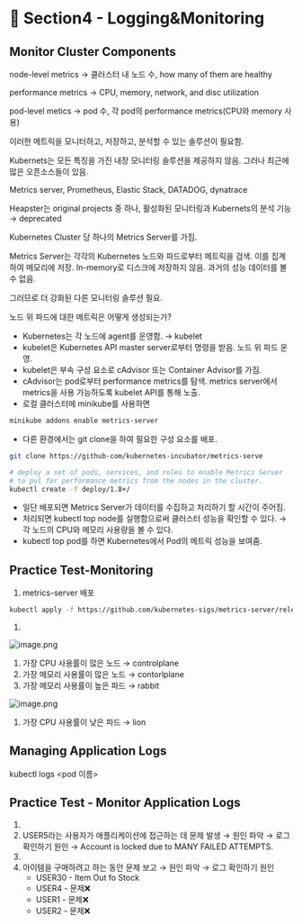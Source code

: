 # 🍨 Section4 - Logging&Monitoring

## Monitor Cluster Components


node-level metrics → 클러스터 내 노드 수, how many of them are healthy


performance metrics → CPU, memory, network, and disc utilization


pod-level  metics → pod 수, 각 pod의 performance metrics(CPU와 memory 사용)


이러한 메트릭을 모니터하고, 저장하고, 분석할 수 있는 솔루션이 필요함.


Kubernets는 모든 특징을 가진 내장 모니터링 솔루션을 제공하지 않음. 그러나 최근에 많은 오픈소스들이 있음.


Metrics server, Prometheus, Elastic Stack, DATADOG, dynatrace


Heapster는 original projects 중 하나, 활성화된 모니터링과 Kubernets의 분석 기능 → deprecated


Kubernetes Cluster 당 하나의 Metrics Server를 가짐.


Metrics Server는 각각의 Kubernetes 노드와 파드로부터 메트릭을 검색. 이를 집계하여 메모리에 저장. In-memory로 디스크에 저장하지 않음. 과거의 성능 데이터를 볼 수 없음.


그러므로 더 강화된 다른 모니터링 솔루션 필요.


노드 위 파드에 대한 메트릭은 어떻게 생성되는가?

- Kubernetes는 각 노드에 agent를 운영함. → kubelet
- kubelet은 Kubernetes API master server로부터 명령을 받음. 노드 위 파드 운영.
- kubelet은 부속 구성 요소로 cAdvisor 또는 Container Advisor를 가짐.
- cAdvisor는 pod로부터 performance metrics를 탐색. metrics server에서 metrics을 사용 가능하도록  kubelet API를 통해 노출.
- 로컬 클러스터에 minikube를 사용하면

```bash
minikube addons enable metrics-server
```

- 다른 환경에서는 git clone을 하여 필요한 구성 요소를 배포.

```bash
git clone https://github-com/kubernetes-incubator/metrics-serve

# deploy a set of pods, services, and roles to enable Metrics Server
# to pul for performance metrics from the nodes in the cluster.
kubectl create -f deploy/1.8+/
```

- 일단 배포되면 Metrics Server가 데이터를 수집하고 처리하기 할 시간이 주어짐.
- 처리되면 kubectl top node를 실행함으로써 클러스터 성능을 확인할 수 있다. → 각 노드의 CPU와 메모리 사용량을 볼 수 있다.
- kubectl top pod를 하면 Kubernetes에서 Pod의 메트릭 성능을 보여줌.

## Practice Test-Monitoring

1. metrics-server 배포

```bash
kubectl apply -f https://github.com/kubernetes-sigs/metrics-server/releases/latest/download/components.yaml
```

1. 

![image.png](https://prod-files-secure.s3.us-west-2.amazonaws.com/b2ea2032-00e9-4883-a13b-cb03cf5b2334/be867e9c-0d47-47a3-971e-146d2c8c7945/image.png?X-Amz-Algorithm=AWS4-HMAC-SHA256&X-Amz-Content-Sha256=UNSIGNED-PAYLOAD&X-Amz-Credential=ASIAZI2LB466UE7SZIUQ%2F20250219%2Fus-west-2%2Fs3%2Faws4_request&X-Amz-Date=20250219T220039Z&X-Amz-Expires=3600&X-Amz-Security-Token=IQoJb3JpZ2luX2VjEIT%2F%2F%2F%2F%2F%2F%2F%2F%2F%2FwEaCXVzLXdlc3QtMiJGMEQCICCJQrULIdnXJyj5a8IiV0aHlcuaoQeR%2FMXEXgsZaKUdAiBTRv%2FXciqRtd18iyjnHuVns%2FCHkt35SGTqGanYIsSCtyqIBAit%2F%2F%2F%2F%2F%2F%2F%2F%2F%2F8BEAAaDDYzNzQyMzE4MzgwNSIMp%2BSA%2BDrSq%2FHZ2W2yKtwD6GFcRG8OuHSDi8FVnC7mvA8WIosgZp%2BTKSCZzN8Hnbzfj1f%2F8yRh%2FwHkrVCgCMMeL%2F6%2B7KRp1hAdGFWzX4wLoQVnHAUCCGO6PNiB8mXQ2eMjrFWORoriKHup6ik4ETZg3WgbgJ5rNkzrBB3rC%2Fw%2FSzX1hbVIgFfnGtXr99s7J6BUWCx%2BKV00p5HtXmWRMKoxkmoIemN1gkHLKN6K6QUa9lNR7rdcPONZgM6zReGi3DQNm9FXWY%2BtC7N9NV56O9WwheHabZ0cKGyt9c5WVhvQ0JZZrlOu8fJJUlE92K81Jd08ilxpaCFrnu1cBKt1I%2Fe4oevTZO5uAJ1PA%2BdT60M%2FCxTOIJJ7ixlbYQFGWDyRH7j6vMAWcvDfyA%2FTyQFXEt5B7h2M8So7a7NgzrK3NFvcfZPhpQkeyqgP5lpBrzVSAC1vLphHEXw3n%2F1rEZtL1caYp9%2FOuoYHVr%2Bpp%2Bq2CuayluCoNNGNEuOcGCcPcKDxK3WZAE7hCJu2hPxIpvURTvHIdq6ME%2B%2Bq6PpPCyQYFJe9oVF%2Bco1q8ELCVRzquIAEvPMqIn50PpVpPOdD64iwAXlhCQv0lOY015H%2BhdJ%2FQ5i1DoMCceD6yQtDQsIeAEK5gVYdTOa5u4eDLghw%2FZMw0e7YvQY6pgHX1nJiEN3lQ%2BG5MYbPLwwpKNM5NqavcGUeSqHSRw75HTag%2Bb4fbAxUIgRAfbQgChK%2Fl9ugu%2FF0NkEc2cYwFYOh43DyRhNZFJyA7MxopGiCUVxW2s%2BhhtoLFvlGcTG6pdz2CWKRe%2FLJkzGq8%2BlqiTy58h1FhIPGyIQ%2BKemVxiNc7Yks3cfS0nlLGpKjf5SXWuaEC%2B3eH%2Fia2lNbeMtsDxsUksZacuiN&X-Amz-Signature=8a1b7e9832331e5f75eb3ba329788355fefe40724feb5596ccd55b0799f29d09&X-Amz-SignedHeaders=host&x-id=GetObject)

1. 가장 CPU 사용률이 많은 노드 → controlplane
2. 가장 메모리 사용률이 많은 노드 → contorlplane
3. 가장 메모리 사용률이 높은 파드 → rabbit

![image.png](https://prod-files-secure.s3.us-west-2.amazonaws.com/b2ea2032-00e9-4883-a13b-cb03cf5b2334/a5ad8203-cf78-4c06-9de1-67cb491aedc9/image.png?X-Amz-Algorithm=AWS4-HMAC-SHA256&X-Amz-Content-Sha256=UNSIGNED-PAYLOAD&X-Amz-Credential=ASIAZI2LB466UE7SZIUQ%2F20250219%2Fus-west-2%2Fs3%2Faws4_request&X-Amz-Date=20250219T220039Z&X-Amz-Expires=3600&X-Amz-Security-Token=IQoJb3JpZ2luX2VjEIT%2F%2F%2F%2F%2F%2F%2F%2F%2F%2FwEaCXVzLXdlc3QtMiJGMEQCICCJQrULIdnXJyj5a8IiV0aHlcuaoQeR%2FMXEXgsZaKUdAiBTRv%2FXciqRtd18iyjnHuVns%2FCHkt35SGTqGanYIsSCtyqIBAit%2F%2F%2F%2F%2F%2F%2F%2F%2F%2F8BEAAaDDYzNzQyMzE4MzgwNSIMp%2BSA%2BDrSq%2FHZ2W2yKtwD6GFcRG8OuHSDi8FVnC7mvA8WIosgZp%2BTKSCZzN8Hnbzfj1f%2F8yRh%2FwHkrVCgCMMeL%2F6%2B7KRp1hAdGFWzX4wLoQVnHAUCCGO6PNiB8mXQ2eMjrFWORoriKHup6ik4ETZg3WgbgJ5rNkzrBB3rC%2Fw%2FSzX1hbVIgFfnGtXr99s7J6BUWCx%2BKV00p5HtXmWRMKoxkmoIemN1gkHLKN6K6QUa9lNR7rdcPONZgM6zReGi3DQNm9FXWY%2BtC7N9NV56O9WwheHabZ0cKGyt9c5WVhvQ0JZZrlOu8fJJUlE92K81Jd08ilxpaCFrnu1cBKt1I%2Fe4oevTZO5uAJ1PA%2BdT60M%2FCxTOIJJ7ixlbYQFGWDyRH7j6vMAWcvDfyA%2FTyQFXEt5B7h2M8So7a7NgzrK3NFvcfZPhpQkeyqgP5lpBrzVSAC1vLphHEXw3n%2F1rEZtL1caYp9%2FOuoYHVr%2Bpp%2Bq2CuayluCoNNGNEuOcGCcPcKDxK3WZAE7hCJu2hPxIpvURTvHIdq6ME%2B%2Bq6PpPCyQYFJe9oVF%2Bco1q8ELCVRzquIAEvPMqIn50PpVpPOdD64iwAXlhCQv0lOY015H%2BhdJ%2FQ5i1DoMCceD6yQtDQsIeAEK5gVYdTOa5u4eDLghw%2FZMw0e7YvQY6pgHX1nJiEN3lQ%2BG5MYbPLwwpKNM5NqavcGUeSqHSRw75HTag%2Bb4fbAxUIgRAfbQgChK%2Fl9ugu%2FF0NkEc2cYwFYOh43DyRhNZFJyA7MxopGiCUVxW2s%2BhhtoLFvlGcTG6pdz2CWKRe%2FLJkzGq8%2BlqiTy58h1FhIPGyIQ%2BKemVxiNc7Yks3cfS0nlLGpKjf5SXWuaEC%2B3eH%2Fia2lNbeMtsDxsUksZacuiN&X-Amz-Signature=70b7c8208c0dc03188299f2157f1598e6a7a3c1196a6500b35597a4f172f7d14&X-Amz-SignedHeaders=host&x-id=GetObject)

1. 가장 CPU 사용률이 낮은 파드 → lion

## Managing Application Logs


kubectl logs <pod 이름>


## Practice Test - Monitor Application Logs

1. 
2. USER5라는 사용자가 애플리케이션에 접근하는 데 문제 발생 → 원인 파악 → 로그 확인하기
원인 → Account is locked due to MANY FAILED ATTEMPTS.
3. 
4. 아이템을 구매하려고 하는 동안 문제 보고 → 원인 파악 → 로그 확인하기
원인
	- USER30 - Item Out fo Stock
	- USER4 - 문제❌
	- USER1 - 문제❌
	- USER2 - 문제❌
